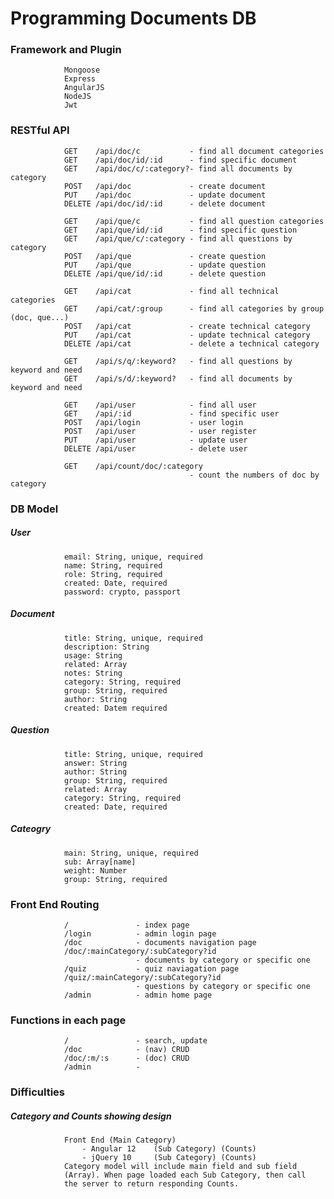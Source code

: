 # Programming Documents DB

### Framework and Plugin			
				Mongoose
				Express
				AngularJS
				NodeJS
				Jwt

### RESTful API
				GET    /api/doc/c			- find all document categories
                GET    /api/doc/id/:id     	- find specific document
                GET    /api/doc/c/:category?- find all documents by category
                POST   /api/doc             - create document
                PUT    /api/doc             - update document
                DELETE /api/doc/id/:id		- delete document

                GET    /api/que/c			- find all question categories
                GET    /api/que/id/:id     	- find specific question
                GET    /api/que/c/:category - find all questions by category
                POST   /api/que             - create question
                PUT    /api/que             - update question
                DELETE /api/que/id/:id		- delete question

                GET	   /api/cat             - find all technical categories
                GET	   /api/cat/:group		- find all categories by group (doc, que...)
                POST   /api/cat             - create technical category
                PUT    /api/cat             - update technical category
                DELETE /api/cat             - delete a technical category
				
				GET	   /api/s/q/:keyword?	- find all questions by keyword and need
				GET	   /api/s/d/:keyword?	- find all documents by keyword and need

				GET    /api/user     		- find all user
                GET    /api/:id      		- find specific user
                POST   /api/login    		- user login
                POST   /api/user     		- user register
                PUT    /api/user     		- update user
                DELETE /api/user     		- delete user

                GET	   /api/count/doc/:category
                							- count the numbers of doc by category

### DB Model
##### User
				email: String, unique, required
				name: String, required
				role: String, required
				created: Date, required
				password: crypto, passport
##### Document
				title: String, unique, required
				description: String
				usage: String
				related: Array
				notes: String
				category: String, required
				group: String, required
				author: String
				created: Datem required
##### Question
				title: String, unique, required
				answer: String
				author: String
				group: String, required
				related: Array
				category: String, required
				created: Date, required
##### Cateogry
				main: String, unique, required
				sub: Array[name]
				weight: Number
				group: String, required

### Front End Routing
				/				- index page
				/login			- admin login page
				/doc			- documents navigation page
				/doc/:mainCategory/:subCategory?id
								- documents	by category or specific one
				/quiz			- quiz naviagation page
				/quiz/:mainCategory/:subCategory?id
								- questions	by category or specific one
				/admin			- admin home page

### Functions in each page
				/ 				- search, update
				/doc 			- (nav) CRUD
				/doc/:m/:s 		- (doc) CRUD
				/admin			- 

### Difficulties
##### Category and Counts showing design
				Front End (Main Category)
					- Angular 12	(Sub Category) (Counts)
					- jQuery 10		(Sub Category) (Counts)
				Category model will include main field and sub field
				(Array). When page loaded each Sub Category, then call
				the server to return responding Counts.